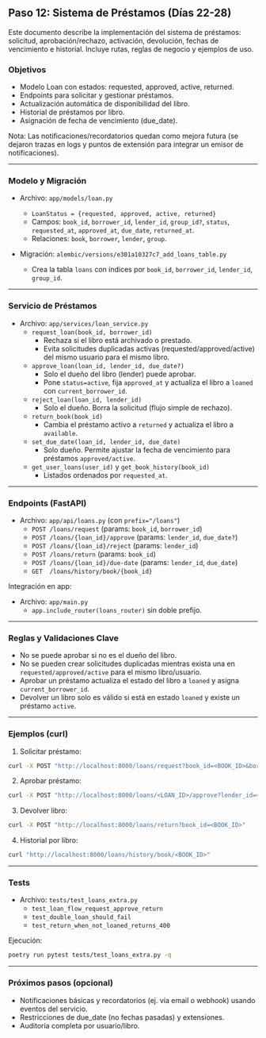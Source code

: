 ## Paso 12: Sistema de Préstamos (Días 22-28)

Este documento describe la implementación del sistema de préstamos: solicitud, aprobación/rechazo, activación, devolución, fechas de vencimiento e historial. Incluye rutas, reglas de negocio y ejemplos de uso.

### Objetivos
- Modelo Loan con estados: requested, approved, active, returned.
- Endpoints para solicitar y gestionar préstamos.
- Actualización automática de disponibilidad del libro.
- Historial de préstamos por libro.
- Asignación de fecha de vencimiento (due_date).

Nota: Las notificaciones/recordatorios quedan como mejora futura (se dejaron trazas en logs y puntos de extensión para integrar un emisor de notificaciones).

---

### Modelo y Migración
- Archivo: `app/models/loan.py`
  - `LoanStatus = {requested, approved, active, returned}`
  - Campos: `book_id`, `borrower_id`, `lender_id`, `group_id?`, `status`, `requested_at`, `approved_at`, `due_date`, `returned_at`.
  - Relaciones: `book`, `borrower`, `lender`, `group`.

- Migración: `alembic/versions/e301a10327c7_add_loans_table.py`
  - Crea la tabla `loans` con índices por `book_id`, `borrower_id`, `lender_id`, `group_id`.

---

### Servicio de Préstamos
- Archivo: `app/services/loan_service.py`
  - `request_loan(book_id, borrower_id)`
    - Rechaza si el libro está archivado o prestado.
    - Evita solicitudes duplicadas activas (requested/approved/active) del mismo usuario para el mismo libro.
  - `approve_loan(loan_id, lender_id, due_date?)`
    - Solo el dueño del libro (lender) puede aprobar.
    - Pone `status=active`, fija `approved_at` y actualiza el libro a `loaned` con `current_borrower_id`.
  - `reject_loan(loan_id, lender_id)`
    - Solo el dueño. Borra la solicitud (flujo simple de rechazo).
  - `return_book(book_id)`
    - Cambia el préstamo activo a `returned` y actualiza el libro a `available`.
  - `set_due_date(loan_id, lender_id, due_date)`
    - Solo dueño. Permite ajustar la fecha de vencimiento para préstamos `approved/active`.
  - `get_user_loans(user_id)` y `get_book_history(book_id)`
    - Listados ordenados por `requested_at`.

---

### Endpoints (FastAPI)
- Archivo: `app/api/loans.py` (con `prefix="/loans"`)
  - `POST /loans/request` (params: `book_id`, `borrower_id`)
  - `POST /loans/{loan_id}/approve` (params: `lender_id`, `due_date?`)
  - `POST /loans/{loan_id}/reject` (params: `lender_id`)
  - `POST /loans/return` (params: `book_id`)
  - `POST /loans/{loan_id}/due-date` (params: `lender_id`, `due_date`)
  - `GET  /loans/history/book/{book_id}`

Integración en app:
- Archivo: `app/main.py`
  - `app.include_router(loans_router)` sin doble prefijo.

---

### Reglas y Validaciones Clave
- No se puede aprobar si no es el dueño del libro.
- No se pueden crear solicitudes duplicadas mientras exista una en `requested/approved/active` para el mismo libro/usuario.
- Aprobar un préstamo actualiza el estado del libro a `loaned` y asigna `current_borrower_id`.
- Devolver un libro solo es válido si está en estado `loaned` y existe un préstamo `active`.

---

### Ejemplos (curl)
1) Solicitar préstamo:
```bash
curl -X POST "http://localhost:8000/loans/request?book_id=<BOOK_ID>&borrower_id=<BORR_ID>"
```

2) Aprobar préstamo:
```bash
curl -X POST "http://localhost:8000/loans/<LOAN_ID>/approve?lender_id=<OWNER_ID>"
```

3) Devolver libro:
```bash
curl -X POST "http://localhost:8000/loans/return?book_id=<BOOK_ID>"
```

4) Historial por libro:
```bash
curl "http://localhost:8000/loans/history/book/<BOOK_ID>"
```

---

### Tests
- Archivo: `tests/test_loans_extra.py`
  - `test_loan_flow_request_approve_return`
  - `test_double_loan_should_fail`
  - `test_return_when_not_loaned_returns_400`

Ejecución:
```bash
poetry run pytest tests/test_loans_extra.py -q
```

---

### Próximos pasos (opcional)
- Notificaciones básicas y recordatorios (ej. vía email o webhook) usando eventos del servicio.
- Restricciones de due_date (no fechas pasadas) y extensiones.
- Auditoría completa por usuario/libro.


